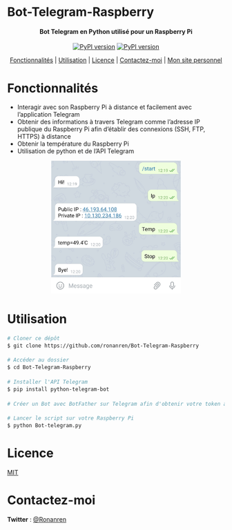 # Bot-Telegram-Raspberry

<h4 align="center">Bot Telegram en Python utilisé pour un Raspberry Pi</h4>

<p align="center">
<a href="https://badge.fury.io/py/python-telegram-bot"><img src="https://badge.fury.io/py/python-telegram-bot.svg" alt="PyPI version" height="18"></a>
<a href="https://badge.fury.io/py/requests"><img src="https://badge.fury.io/py/requests.svg" alt="PyPI version" height="18"></a>
</p>

<p align="center">
  <a href="#Fonctionnalités">Fonctionnalités</a> |
  <a href="#Utilisation">Utilisation</a> |
  <a href="#Licence">Licence</a> |
  <a href="#Contactez-moi">Contactez-moi</a> |
  <a href="https://ronanren.github.io" target="_blank">Mon site personnel</a> 
</p>

# Fonctionnalités

- Interagir avec son Raspberry Pi à distance et facilement avec l’application Telegram
- Obtenir des informations à travers Telegram comme l’adresse IP publique du Raspberry Pi afin d’établir des connexions (SSH, FTP, HTTPS) à distance
- Obtenir la température du Raspberry Pi
- Utilisation de python et de l’API Telegram

<p align="center">
  <img src="images/image1.jpg" alt="" width="300">
</p>

# Utilisation

```bash
# Cloner ce dépôt
$ git clone https://github.com/ronanren/Bot-Telegram-Raspberry

# Accéder au dossier
$ cd Bot-Telegram-Raspberry

# Installer l'API Telegram
$ pip install python-telegram-bot

# Créer un Bot avec BotFather sur Telegram afin d'obtenir votre token à renseigner ligne 10 au sein de Bot-telegram.py

# Lancer le script sur votre Raspberry Pi
$ python Bot-telegram.py
```

# Licence

<a href="https://github.com/ronanren/Bot-Telegram-Raspberry/blob/master/LICENSE" target="_blank">MIT</a>

# Contactez-moi

**Twitter** : <a href="https://twitter.com/Ronanren" target="_blank">@Ronanren</a>
